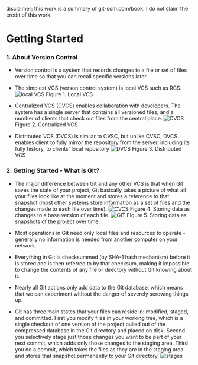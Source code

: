 disclaimer: this work is a summary of git-scm.com/book. I do not claim the credit of this work.

# Getting Started

### 1. About Version Control
* Version control is a system that records changes to a file or set of files over time so that you can recall specific versions later. 
* The simplest VCS (verson control system) is local VCS such as RCS. 
![local VCS](https://git-scm.com/book/en/v2/images/local.png) Figure 1. Local VCS

* Centralized VCS (CVCS) enables collaboration with developers. The system has a single server that contains all versioned files, and a number of clients that check out files from the central place.
![CVCS](https://git-scm.com/book/en/v2/images/centralized.png) Figure 2. Centralized VCS

* Distributed VCS (DVCS) is similar to CVSC, but unlike CVSC, DVCS enables client to fully mirror the repository from the server, including its fully history, to clients' local repository
![DVCS](https://git-scm.com/book/en/v2/images/distributed.png) Figure 3. Distributed VCS
 
### 2. Getting Started - What is Git?
* The major difference between Git and any other VCS is that when Git saves the state of your project, Git basically takes a picture of what all your files look like at the moment and stores a reference to that snapshot (most other systems store information as a set of files and the changes made to each file over time).
![CVCS](https://git-scm.com/book/en/v2/images/deltas.png) Figure 4. Storing data as changes to a base version of each file.
![GIT](https://git-scm.com/book/en/v2/images/snapshots.png) FIgure 5. Storing data as snapshots of the project over time.

* Most operations in Git need only local files and resources to operate - generally no information is needed from another computer on your network.

* Everything in Git is checksummed (by SHA-1 hash mechanism) before it is stored and is then referred to by that checksum, making it impossible to change the contents of any file or directory without Git knowing about it. 

* Nearly all Git actions only add data to the Git database, which means that we can experiment without the danger of severely screwing things up.

* Git has three main states that your files can reside in: modified, staged, and committed. First you modify files in your working tree, which is a single checkout of one version of the project pulled out of the compressed database in the Git directory and placed on disk. Second you selectively stage just those changes you want to be part of your next commit, which adds only those changes to the staging area. Third you do a commit, which takes the files as they are in the staging area and stores that snapshot permanently to your Git directory.
![stages](https://git-scm.com/book/en/v2/images/areas.png)

